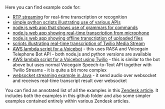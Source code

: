 Here you can find example code for:
  * [RTP streaming](https://github.com/voicegain/platform/tree/master/examples/RTP-streaming) for real-time transcription or recognition
  * [simple python scripts illustrating use of various APIs](https://github.com/voicegain/platform/tree/master/examples/api-use-cases--python)
  * [node.js web app that shows use of grammars for commands](https://github.com/voicegain/platform/tree/master/examples/command-grammar-web-app) 
  * [node.js web app showing real-time transcription from microphone](https://github.com/voicegain/platform/tree/master/examples/microphone-websocket-node-js-v2)
  * [node.js web app showing offline transcription of uploaded files](https://github.com/voicegain/platform/tree/master/examples/offline-transcription-demo)
  * [scripts illustrating real-time transcription of Twilio Media Stream](https://github.com/voicegain/platform/tree/master/examples/twilio-media-streams)
  * [AWS lambda script for a Voicebot](https://github.com/voicegain/platform/tree/master/examples/voicebot-lambda-vg-rasa) - this uses RASA and Voicegain Telephone Bot API - both node.js and python versions are available
  *  [AWS lambda script for a Voicebot using Twilio](https://github.com/voicegain/platform/tree/master/examples/voicebot-lambda-twilio-vg-rasa) - this is similar to the bot above but uses normal Voicegain Speech-to-Text API together with Twilio Streams - it is quite a bit more complex
  *  [websocket streaming example in Java](https://github.com/voicegain/platform/tree/master/examples/websocket-streaming) - it send audio over websocket and receives real-time transcript result over websocket

You can find an annotated list of all the examples in this [Zendesk article](https://support.voicegain.ai/hc/en-us/articles/360056062172-Overview-of-All-Voicegain-API-Use-Examples).
It includes both the examples in this github folder and also some simpler examples contained entirely within various Zendesk articles.

